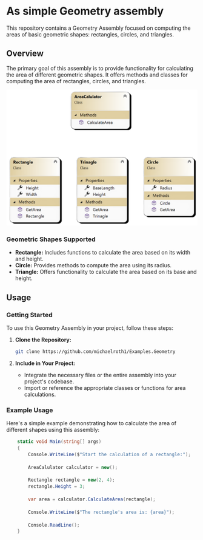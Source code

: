 # As simple Geometry assembly

This repository contains a Geometry Assembly focused on computing the areas of basic geometric shapes: rectangles, circles, and triangles.

## Overview

The primary goal of this assembly is to provide functionality for calculating the area of different geometric shapes. It offers methods and classes for computing the area of rectangles, circles, and triangles.

![ClassDiagramm](ClassDiagram.png)

### Geometric Shapes Supported

- **Rectangle:** Includes functions to calculate the area based on its width and height.
- **Circle:** Provides methods to compute the area using its radius.
- **Triangle:** Offers functionality to calculate the area based on its base and height.

## Usage

### Getting Started

To use this Geometry Assembly in your project, follow these steps:

1. **Clone the Repository:**
    ```bash
    git clone https://github.com/michaelroth1/Examples.Geometry
    ```

2. **Include in Your Project:**
    - Integrate the necessary files or the entire assembly into your project's codebase.
    - Import or reference the appropriate classes or functions for area calculations.

### Example Usage

Here's a simple example demonstrating how to calculate the area of different shapes using this assembly:

```csharp
    static void Main(string[] args)
    {   
        Console.WriteLine($"Start the calculation of a rectangle:");

        AreaCalulator calculator = new();

        Rectangle rectangle = new(2, 4);
        rectangle.Height = 3;

        var area = calculator.CalculateArea(rectangle);

        Console.WriteLine($"The rectangle's area is: {area}");

        Console.ReadLine();
    }
```